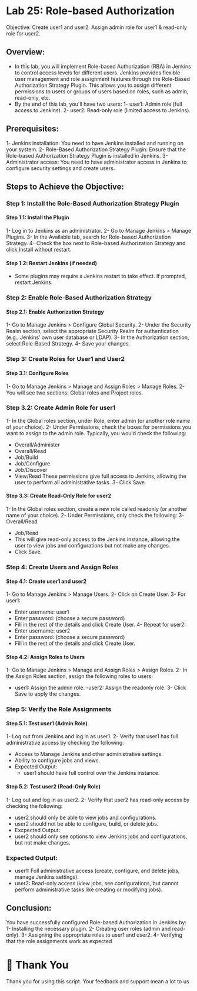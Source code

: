 # Lab 25: Role-based Authorization 
Objective: Create user1 and user2.
Assign admin role for user1 & read-only role for user2.
## Overview:
- In this lab, you will implement Role-based Authorization (RBA) in Jenkins to control access levels for different users. Jenkins provides flexible user management and role assignment features through the Role-Based Authorization Strategy Plugin. This allows you to assign different permissions to users or groups of users based on roles, such as admin, read-only, etc.
- By the end of this lab, you'll have two users:
1- user1: Admin role (full access to Jenkins).
2- user2: Read-only role (limited access to Jenkins).
## Prerequisites:
1- Jenkins installation: You need to have Jenkins installed and running on your system.
2- Role-Based Authorization Strategy Plugin: Ensure that the Role-based Authorization Strategy Plugin is installed in Jenkins.
3- Administrator access: You need to have administrator access in Jenkins to configure security settings and create users.
## Steps to Achieve the Objective:
### Step 1: Install the Role-Based Authorization Strategy Plugin
#### Step 1.1: Install the Plugin
1- Log in to Jenkins as an administrator.
2- Go to Manage Jenkins > Manage Plugins.
3- In the Available tab, search for Role-based Authorization Strategy.
4- Check the box next to Role-based Authorization Strategy and click Install without restart.
#### Step 1.2: Restart Jenkins (if needed)
- Some plugins may require a Jenkins restart to take effect. If prompted, restart Jenkins.
### Step 2: Enable Role-Based Authorization Strategy
#### Step 2.1: Enable Authorization Strategy
1- Go to Manage Jenkins > Configure Global Security.
2- Under the Security Realm section, select the appropriate Security Realm for authentication (e.g., Jenkins’ own user database or LDAP).
3- In the Authorization section, select Role-Based Strategy.
4- Save your changes.
### Step 3: Create Roles for User1 and User2
#### Step 3.1: Configure Roles
1- Go to Manage Jenkins > Manage and Assign Roles > Manage Roles.
2- You will see two sections: Global roles and Project roles.
### Step 3.2: Create Admin Role for user1
1- In the Global roles section, under Role, enter admin (or another role name of your choice).
2- Under Permissions, check the boxes for permissions you want to assign to the admin role. Typically, you would check the following:
  - Overall/Administer
  - Overall/Read
  - Job/Build
  - Job/Configure
  - Job/Discover
  - View/Read
These permissions give full access to Jenkins, allowing the user to perform all administrative tasks.
3- Click Save.
#### Step 3.3: Create Read-Only Role for user2
1- In the Global roles section, create a new role called readonly (or another name of your choice).
2- Under Permissions, only check the following:
3- Overall/Read
  - Job/Read
  - This will give read-only access to the Jenkins instance, allowing the user to view jobs and configurations but not make any changes.
  - Click Save.
### Step 4: Create Users and Assign Roles
#### Step 4.1: Create user1 and user2
1- Go to Manage Jenkins > Manage Users.
2- Click on Create User.
3- For user1:
 - Enter username: user1
 - Enter password: (choose a secure password)
 - Fill in the rest of the details and click Create User.
4- Repeat for user2:
 - Enter username: user2
 - Enter password: (choose a secure password)
 - Fill in the rest of the details and click Create User.
#### Step 4.2: Assign Roles to Users
1- Go to Manage Jenkins > Manage and Assign Roles > Assign Roles.
2- In the Assign Roles section, assign the following roles to users:
 - user1: Assign the admin role.
  -user2: Assign the readonly role.
3- Click Save to apply the changes.
### Step 5: Verify the Role Assignments
#### Step 5.1: Test user1 (Admin Role)
1- Log out from Jenkins and log in as user1.
2- Verify that user1 has full administrative access by checking the following:
  - Access to Manage Jenkins and other administrative settings.
  - Ability to configure jobs and views.
- Expected Output:
  - user1 should have full control over the Jenkins instance.
#### Step 5.2: Test user2 (Read-Only Role)
1- Log out and log in as user2.
2- Verify that user2 has read-only access by checking the following:
 - user2 should only be able to view jobs and configurations.
 - user2 should not be able to configure, build, or delete jobs.
- Excpected Output:
 - user2 should only see options to view Jenkins jobs and configurations, but not make changes.
### Expected Output:
  - user1: Full administrative access (create, configure, and delete jobs, manage Jenkins settings).
  - user2: Read-only access (view jobs, see configurations, but cannot perform administrative tasks like creating or modifying jobs).
## Conclusion:
You have successfully configured Role-based Authorization in Jenkins by:
1- Installing the necessary plugin.
2- Creating user roles (admin and read-only).
3- Assigning the appropriate roles to user1 and user2.
4- Verifying that the role assignments work as expected
# 🙏 Thank You
Thank you for using this script. Your feedback and support mean a lot to us

